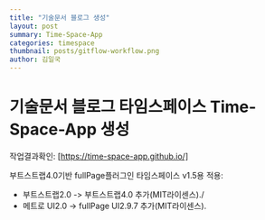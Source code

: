 ```yaml
---
title: "기술문서 블로그 생성"
layout: post
summary: Time-Space-App
categories: timespace
thumbnail: posts/gitflow-workflow.png
author: 김일국
---
```


# 기술문서 블로그 타임스페이스 Time-Space-App 생성

작업결과확인: <a href="https://time-space-app.github.io/" target="_blank">[https://time-space-app.github.io/]</a>

부트스트랩4.0기반 fullPage플러그인 타임스페이스 v1.5용 적용:
<ul>
 <li>부트스트랩2.0 -> 부트스트랩4.0 추가(MIT라이센스)./</li>
 <li>메트로 UI2.0 -> fullPage UI2.9.7 추가(MIT라이센스).</li>
</ul>
